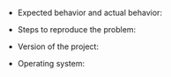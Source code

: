 - Expected behavior and actual behavior:

- Steps to reproduce the problem:

- Version of the project:

- Operating system:

